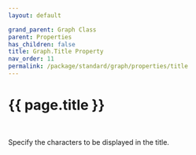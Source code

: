 ```yaml
---
layout: default

grand_parent: Graph Class
parent: Properties
has_children: false
title: Graph.Title Property
nav_order: 11
permalink: /package/standard/graph/properties/title
---
```

# {{ page.title }}

<br>

Specify the characters to be displayed in the title.